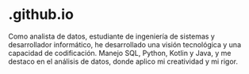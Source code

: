# .github.io
Como analista de datos, estudiante de ingeniería de sistemas y desarrollador informático, he desarrollado una visión tecnológica y una capacidad de codificación. Manejo SQL, Python, Kotlin y Java, y me destaco en el análisis de datos, donde aplico mi creatividad y mi rigor.
